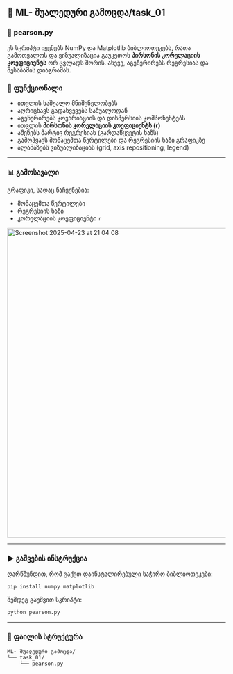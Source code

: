 ## 📂 ML- შუალედური გამოცდა/task_01

### 📄 pearson.py

ეს სკრიპტი იყენებს NumPy და Matplotlib ბიბლიოთეკებს, რათა გამოთვალოს და ვიზუალიზაცია გაუკეთოს **პირსონის კორელაციის კოეფიციენტს** ორ ცვლადს შორის. ასევე, აგენერირებს რეგრესიას და შესაბამის დიაგრამას.

### 🔧 ფუნქციონალი

- ითვლის საშუალო მნიშვნელობებს
- აღრიცხავს გადახვევებს საშუალოდან
- აგენერირებს კოვარიაციის და დისპერსიის კომპონენტებს
- ითვლის **პირსონის კორელაციის კოეფიციენტს (r)**
- აშენებს მარტივ რეგრესიას (გარდაწყვეტის ხაზს)
- გამოჰყავს მონაცემთა წერტილები და რეგრესიის ხაზი გრაფიკზე
- ალამაზებს ვიზუალიზაციას (grid, axis repositioning, legend)

---

### 📊 გამოსავალი

გრაფიკი, სადაც ნაჩვენებია:
- მონაცემთა წერტილები
- რეგრესიის ხაზი
- კორელაციის კოეფიციენტი `r`

<img width="712" alt="Screenshot 2025-04-23 at 21 04 08" src="https://github.com/user-attachments/assets/b5b7f6a8-17aa-42c5-bd44-a2013a15a84d" />

---

### ▶️ გაშვების ინსტრუქცია

დარწმუნდით, რომ გაქვთ დაინსტალირებული საჭირო ბიბლიოთეკები:

```bash
pip install numpy matplotlib
```

შემდეგ გაუშვით სკრიპტი:

```bash
python pearson.py
```

---

### 📁 ფაილის სტრუქტურა

```
ML- შუალედური გამოცდა/
└── task_01/
    └── pearson.py
```
